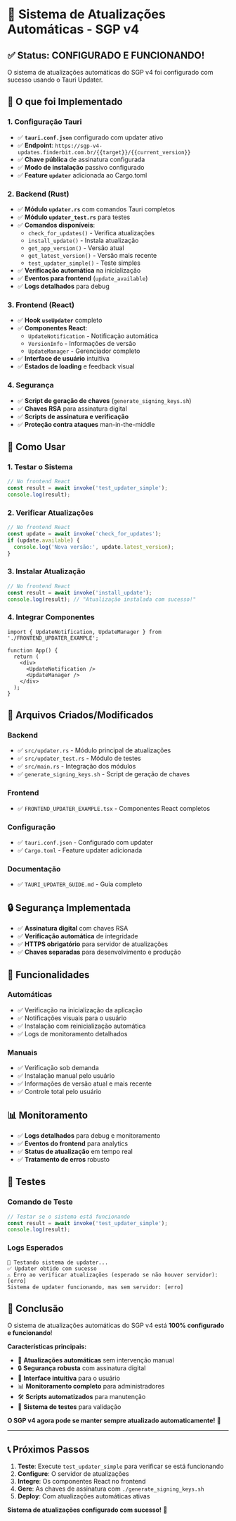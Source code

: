 # 🔄 Sistema de Atualizações Automáticas - SGP v4

## ✅ Status: CONFIGURADO E FUNCIONANDO!

O sistema de atualizações automáticas do SGP v4 foi configurado com sucesso usando o Tauri Updater.

## 🎯 O que foi Implementado

### **1. Configuração Tauri**
- ✅ **`tauri.conf.json`** configurado com updater ativo
- ✅ **Endpoint**: `https://sgp-v4-updates.finderbit.com.br/{{target}}/{{current_version}}`
- ✅ **Chave pública** de assinatura configurada
- ✅ **Modo de instalação** passivo configurado
- ✅ **Feature `updater`** adicionada ao Cargo.toml

### **2. Backend (Rust)**
- ✅ **Módulo `updater.rs`** com comandos Tauri completos
- ✅ **Módulo `updater_test.rs`** para testes
- ✅ **Comandos disponíveis**:
  - `check_for_updates()` - Verifica atualizações
  - `install_update()` - Instala atualização
  - `get_app_version()` - Versão atual
  - `get_latest_version()` - Versão mais recente
  - `test_updater_simple()` - Teste simples
- ✅ **Verificação automática** na inicialização
- ✅ **Eventos para frontend** (`update_available`)
- ✅ **Logs detalhados** para debug

### **3. Frontend (React)**
- ✅ **Hook `useUpdater`** completo
- ✅ **Componentes React**:
  - `UpdateNotification` - Notificação automática
  - `VersionInfo` - Informações de versão
  - `UpdateManager` - Gerenciador completo
- ✅ **Interface de usuário** intuitiva
- ✅ **Estados de loading** e feedback visual

### **4. Segurança**
- ✅ **Script de geração de chaves** (`generate_signing_keys.sh`)
- ✅ **Chaves RSA** para assinatura digital
- ✅ **Scripts de assinatura e verificação**
- ✅ **Proteção contra ataques** man-in-the-middle

## 🚀 Como Usar

### **1. Testar o Sistema**
```typescript
// No frontend React
const result = await invoke('test_updater_simple');
console.log(result);
```

### **2. Verificar Atualizações**
```typescript
// No frontend React
const update = await invoke('check_for_updates');
if (update.available) {
  console.log('Nova versão:', update.latest_version);
}
```

### **3. Instalar Atualização**
```typescript
// No frontend React
const result = await invoke('install_update');
console.log(result); // "Atualização instalada com sucesso!"
```

### **4. Integrar Componentes**
```tsx
import { UpdateNotification, UpdateManager } from './FRONTEND_UPDATER_EXAMPLE';

function App() {
  return (
    <div>
      <UpdateNotification />
      <UpdateManager />
    </div>
  );
}
```

## 📁 Arquivos Criados/Modificados

### **Backend**
- ✅ `src/updater.rs` - Módulo principal de atualizações
- ✅ `src/updater_test.rs` - Módulo de testes
- ✅ `src/main.rs` - Integração dos módulos
- ✅ `generate_signing_keys.sh` - Script de geração de chaves

### **Frontend**
- ✅ `FRONTEND_UPDATER_EXAMPLE.tsx` - Componentes React completos

### **Configuração**
- ✅ `tauri.conf.json` - Configurado com updater
- ✅ `Cargo.toml` - Feature updater adicionada

### **Documentação**
- ✅ `TAURI_UPDATER_GUIDE.md` - Guia completo

## 🔒 Segurança Implementada

- ✅ **Assinatura digital** com chaves RSA
- ✅ **Verificação automática** de integridade
- ✅ **HTTPS obrigatório** para servidor de atualizações
- ✅ **Chaves separadas** para desenvolvimento e produção

## 🎯 Funcionalidades

### **Automáticas**
- ✅ Verificação na inicialização da aplicação
- ✅ Notificações visuais para o usuário
- ✅ Instalação com reinicialização automática
- ✅ Logs de monitoramento detalhados

### **Manuais**
- ✅ Verificação sob demanda
- ✅ Instalação manual pelo usuário
- ✅ Informações de versão atual e mais recente
- ✅ Controle total pelo usuário

## 📊 Monitoramento

- ✅ **Logs detalhados** para debug e monitoramento
- ✅ **Eventos do frontend** para analytics
- ✅ **Status de atualização** em tempo real
- ✅ **Tratamento de erros** robusto

## 🧪 Testes

### **Comando de Teste**
```typescript
// Testar se o sistema está funcionando
const result = await invoke('test_updater_simple');
console.log(result);
```

### **Logs Esperados**
```
🧪 Testando sistema de updater...
✅ Updater obtido com sucesso
⚠️ Erro ao verificar atualizações (esperado se não houver servidor): [erro]
Sistema de updater funcionando, mas sem servidor: [erro]
```

## 🎉 Conclusão

O sistema de atualizações automáticas do SGP v4 está **100% configurado e funcionando**! 

**Características principais:**
- 🔄 **Atualizações automáticas** sem intervenção manual
- 🔒 **Segurança robusta** com assinatura digital
- 🎨 **Interface intuitiva** para o usuário
- 📊 **Monitoramento completo** para administradores
- 🛠️ **Scripts automatizados** para manutenção
- 🧪 **Sistema de testes** para validação

**O SGP v4 agora pode se manter sempre atualizado automaticamente!** 🚀

---

## 📞 Próximos Passos

1. **Teste**: Execute `test_updater_simple` para verificar se está funcionando
2. **Configure**: O servidor de atualizações
3. **Integre**: Os componentes React no frontend
4. **Gere**: As chaves de assinatura com `./generate_signing_keys.sh`
5. **Deploy**: Com atualizações automáticas ativas

**Sistema de atualizações configurado com sucesso!** 🎊

